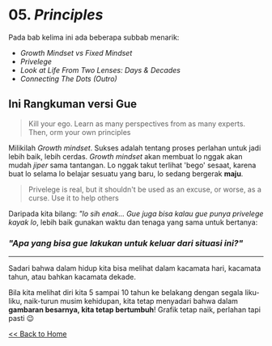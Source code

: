 # 05. *Principles*

Pada bab kelima ini ada beberapa subbab menarik:
* *Growth Mindset vs Fixed Mindset*
* *Privelege*
* *Look at Life From Two Lenses: Days & Decades*
* *Connecting The Dots (Outro)*

## Ini Rangkuman versi Gue

> Kill your ego. Learn as many perspectives from as many experts. Then, orm your own principles

Milikilah *Growth mindset*. Sukses adalah tentang proses perlahan untuk jadi lebih baik, lebih cerdas. *Growth mindset* akan membuat lo nggak akan mudah *jiper* sama tantangan. Lo nggak takut terlihat 'bego' sesaat, karena buat lo selama lo belajar sesuatu yang baru, lo sedang bergerak **maju**.

> Privelege is real, but it shouldn't be used as an excuse, or worse, as a curse. Use it to help others

Daripada kita bilang: *"lo sih enak... Gue juga bisa kalau gue punya privelege kayak lo*, lebih baik gunakan waktu dan tenaga yang sama untuk bertanya:

<h3><i>"Apa yang bisa gue lakukan untuk keluar dari situasi ini?"</i></h3>

---

Sadari bahwa dalam hidup kita bisa melihat dalam kacamata hari, kacamata tahun, atau bahkan kacamata dekade. 

Bila kita melihat diri kita 5 sampai 10 tahun ke belakang dengan segala liku-liku, naik-turun musim kehidupan, kita tetap menyadari bahwa dalam **gambaran besarnya, kita tetap bertumbuh**! Grafik tetap naik, perlahan tapi pasti 😉


[<< Back to Home](https://github.com/pockypoem/BookRecaps/blob/main/YouDoYou/README.MD)